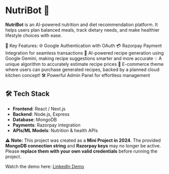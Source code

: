 # NutriBot 🤖  

**NutriBot** is an AI-powered nutrition and diet recommendation platform. It helps users plan balanced meals, track dietary needs, and make healthier lifestyle choices with ease.  

🔹 Key Features:
🌐 Google Authentication with OAuth
💳 Razorpay Payment Integration for seamless transactions
🤖 AI-powered recipe generation using Google Gemini, making recipe suggestions smarter and more accurate
💡 A unique algorithm to accurately estimate recipe prices
🛒 E-commerce theme where users can purchase generated recipes, backed by a planned cloud kitchen concept!
🛠️ Powerful Admin Panel for effortless management

## 🛠️ Tech Stack  
- **Frontend**: React / Next.js  
- **Backend**: Node.js, Express  
- **Database**: MongoDB  
- **Payments**: Razorpay integration  
- **APIs/ML Models**: Nutrition & health APIs  

⚠️ **Note:** This project was created as a **Mini Project in 2024**. The provided **MongoDB connection string** and **Razorpay keys** may no longer be active. Please **replace them with your own valid credentials**  before running the project.  

Watch the demo here: [LinkedIn Demo](https://www.linkedin.com/posts/pauras-more-2206pm_project-completed-nutribot-thrilled-activity-7254895717251481601-PNd3?utm_source=share&utm_medium=member_desktop&rcm=ACoAAEqyOdIBIu6Qx31XlWLP73KEUERrZHXOAvA)
